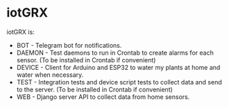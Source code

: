 # iotGRX

iotGRX is:

- BOT - Telegram bot for notifications.
- DAEMON - Test daemons to run in Crontab to create alarms for each sensor. (To be installed in Crontab if convenient)
- DEVICE - Client for Arduino and ESP32 to water my plants at home and water when necessary.
- TEST - Integration tests and device script tests to collect data and send to the server. (To be installed in Crontab if convenient)
- WEB - Django server API to collect data from home sensors.